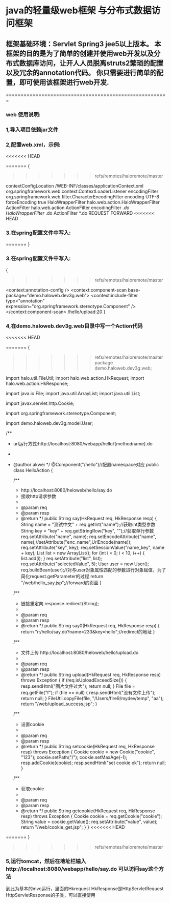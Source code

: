 # java的轻量级web框架 与分布式数据访问框架
## 框架基础环境：Servlet Spring3 jee5以上版本。 本框架的目的是为了简单的创建并使用web开发以及分布式数据库访问，让开人人员脱离struts2繁琐的配置以及冗余的annotation代码。 你只需要进行简单的配置，即可使用该框架进行web开发.

=======================================================
### web 使用说明:
### 1,导入项目依赖jar文件
### 2,配置web.xml，示例:
<<<<<<< HEAD

=======
{
>>>>>>> refs/remotes/haloremote/master
<?xml version="1.0" encoding="UTF-8"?>
<web-app version="2.5" xmlns="http://java.sun.com/xml/ns/javaee" 
xmlns:xsi="http://www.w3.org/2001/XMLSchema-instance" 
xsi:schemaLocation="http://java.sun.com/xml/ns/javaee 
        http://java.sun.com/xml/ns/javaee/web-app_2_5.xsd">
        <!-- spring加载 -->
        <context-param>
                <param-name>contextConfigLocation</param-name>
                <param-value>/WEB-INF/classes/applicationContext.xml</param-value>
        </context-param>
        <!-- spring加载 -->
        <listener>
                <listener-class>org.springframework.web.context.ContextLoaderListener</listener-class>
        </listener>
        <!-- 字符编码过滤器加载 -->
        <filter>
                <filter-name>encodingFilter</filter-name>
                <filter-class>org.springframework.web.filter.CharacterEncodingFilter</filter-class>
                <init-param>
                        <param-name>encoding</param-name>
                        <param-value>UTF-8</param-value>
                </init-param>
                <init-param>
                        <param-name>forceEncoding</param-name>
                        <param-value>true</param-value>
                </init-param>
        </filter>
        <!-- 框架filter 0 -->
        <filter>
                <filter-name>HaloWrapperFilter</filter-name>
                <filter-class>halo.web.action.HaloWrapperFilter</filter-class>
        </filter>
        <!-- 框架filter 1 -->
        <filter>
                <filter-name>ActionFilter</filter-name>
                <filter-class>halo.web.action.ActionFilter</filter-class>
        </filter>
        <filter-mapping>
                <filter-name>encodingFilter</filter-name>
                <url-pattern>*.do</url-pattern>
        </filter-mapping>
        <!-- 包装request response，必须放在其他过滤器之前，除了字符编码过滤器 -->
        <filter-mapping>
                <filter-name>HaloWrapperFilter</filter-name>
                <url-pattern>*.do</url-pattern>
        </filter-mapping>
        <!-- action请求过滤器，必须放在所有过滤器之后 -->
        <filter-mapping>
                <filter-name>ActionFilter</filter-name>
                <url-pattern>*.do</url-pattern>
                <!-- 目前测试REQUEST FORWARD 没有问题 -->
                <dispatcher>REQUEST</dispatcher>
                <dispatcher>FORWARD</dispatcher>
        </filter-mapping>
</web-app>
<<<<<<< HEAD

### 3.在spring配置文件中写入:
=======
}
### 3.在spring配置文件中写入:
{
>>>>>>> refs/remotes/haloremote/master
<!-- 在spring的配置文件中添加 -->
<context:annotation-config />
        <!-- 通过annotation 扫描的根目录 -->
        <context:component-scan base-package="demo.haloweb.dev3g.web">
                <context:include-filter type="annotation" 
                expression="org.springframework.stereotype.Component" />
        </context:component-scan>
        <!-- must config -->
        <bean id="haloUtil" class="halo.util.HaloUtil" />
        <bean class="halo.web.action.ExceptionConfig">
                <property name="exceptionMap">
                        <map>
                            <entry key="java.lang.Exception" value="/web/error.jsp">
                            </entry>
                        </map>
                </property>
        </bean>
        <bean id="webCnf" class="halo.web.util.WebCnf">
                <!-- 设置文件上传的临时目录 -->
                <property name="uploadFileTempPath" value="/Users/fire9/temp/" />
                <!-- 是否需要进行字符编码转换 -->
                <property name="needCharsetEncode" value="true" />
                <!-- 原编码 -->
                <property name="sourceCharset" value="iso-8859-1" />
                <!-- 目标编码 -->
                <property name="targetCharset" value="utf-8" />
                <!-- 强制url进行上传文件检查，不通过配置的url不能接收文件上传 -->
                <property name="mustCheckUpload" value="true" />
                <!-- 接收文件检查的url 格式：/actionname/method:[file size](单位为M) -->
                <property name="fileUploadCheckUriCnfList">
                        <list>
                                <value>/hello/upload:20</value>
                        </list>
                </property>
        </bean>
}
### 4,在demo.haloweb.dev3g.web目录中写一个Action代码
<<<<<<< HEAD

=======
{
>>>>>>> refs/remotes/haloremote/master
package demo.haloweb.dev3g.web;

import halo.util.FileUtil;
import halo.web.action.HkRequest;
import halo.web.action.HkResponse;

import java.io.File;
import java.util.ArrayList;
import java.util.List;

import javax.servlet.http.Cookie;

import org.springframework.stereotype.Component;

import demo.haloweb.dev3g.model.User;

/**
 * url运行方式:http://localhost:8080/webapp/hello/{methodname}.do
 * 
 * @author akwei
 */
@Component("/hello")//配置namespace对应
public class HelloAction {

    /**
     * http://localhost:8080/heloweb/hello/say.do <br>
     * 接收http请求参数
     * 
     * @param req
     * @param resp
     * @return
     */
    public String say(HkRequest req, HkResponse resp) {
        String name = "测试中文" + req.getInt("name");//获取int类型参数
        String key = "key" + req.getStringRow("key", "");//获取单行参数
        req.setAttribute("name", name);
        req.setEncodeAttribute("name", name);//setAttribute("enc_name",UrlEncode(name));
        req.setAttribute("key", key);
        req.setSessionValue("name_key", name + key);
        List<Integer> list = new ArrayList<Integer>();
        for (int i = 0; i < 10; i++) {
            list.add(i);
        }
        req.setAttribute("list", list);
        req.setAttribute("selectedValue", 5);
        User user = new User();
        req.buildBean(user);//对与user对象属性匹配的参数进行对象赋值，为了简化request.getParameter的过程
        return "/web/hello_say.jsp";//forward的页面
    }

    /**
     * 链接重定向 response.redirect(String);
     * 
     * @param req
     * @param resp
     * @return
     */
    public String say0(HkRequest req, HkResponse resp) {
        return "r:/hello/say.do?name=233&key=hello";//redirect的地址
    }

    /**
     * 文件上传 http://localhost:8080/heloweb/hello/upload.do <br>
     * 
     * @param req
     * @param resp
     * @return
     */
    public String upload(HkRequest req, HkResponse resp) throws Exception {
        if (req.isUploadExceedSize()) {
            resp.sendHtml("图片文件过大");
            return null;
        }
        File file = req.getFile("f");
        if (file == null) {
            resp.sendHtml("没有文件上传");
            return null;
        }
        FileUtil.copyFile(file, "/Users/fire9/mydev/temp", "aa");
        return "/web/upload_success.jsp";
    }

    /**
     * 设置cookie
     * 
     * @param req
     * @param resp
     * @return
     */
    public String setcookie(HkRequest req, HkResponse resp) throws Exception {
        Cookie cookie = new Cookie("cookie", "123");
        cookie.setPath("/");
        cookie.setMaxAge(-1);
        resp.addCookie(cookie);
        resp.sendHtml("set cookie ok");
        return null;
    }

    /**
     * 获取cookie
     * 
     * @param req
     * @param resp
     * @return
     */
    public String getcookie(HkRequest req, HkResponse resp) throws Exception {
        Cookie cookie = req.getCookie("cookie");
        String value = cookie.getValue();
        req.setAttribute("value", value);
        return "/web/cookie_get.jsp";
    }
}
<<<<<<< HEAD

=======
}
>>>>>>> refs/remotes/haloremote/master
### 5,运行tomcat，然后在地址栏输入 http://localhost:8080/webapp/hello/say.do 可以访问say这个方法
到此为基本的mvc运行，里面的Hkrequest HkResponse是HttpServletRequest HttpServletResponse的子类，可以直接使用

